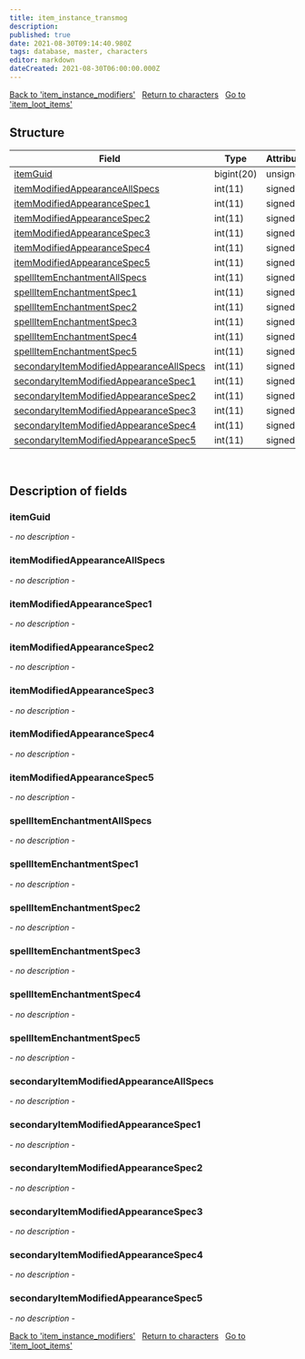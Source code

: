 ```yaml
---
title: item_instance_transmog
description: 
published: true
date: 2021-08-30T09:14:40.980Z
tags: database, master, characters
editor: markdown
dateCreated: 2021-08-30T06:00:00.000Z
---
```


<a href="https://dev.trinitycore.info/en/database/master/characters/item_instance_modifiers" class="mt-5 v-btn v-btn--depressed v-btn--flat v-btn--outlined theme--light v-size--default darkblue--text text--lighten-3"><span class="v-btn__content"><i aria-hidden="true" class="v-icon notranslate v-icon--left mdi mdi-arrow-left theme--light"></i><span>Back to 'item_instance_modifiers'</span></span></a>&nbsp;&nbsp;&nbsp;<a href="https://dev.trinitycore.info/en/database/master/characters/home" class="mt-5 v-btn v-btn--depressed v-btn--flat v-btn--outlined theme--light v-size--default darkblue--text text--lighten-3"><span class="v-btn__content"><i aria-hidden="true" class="v-icon notranslate v-icon--left mdi mdi-home-outline theme--light"></i><span>Return to characters</span></span></a>&nbsp;&nbsp;&nbsp;<a href="https://dev.trinitycore.info/en/database/master/characters/item_loot_items" class="mt-5 v-btn v-btn--depressed v-btn--flat v-btn--outlined theme--light v-size--default darkblue--text text--lighten-3"><span class="v-btn__content"><span>Go to 'item_loot_items'</span><i aria-hidden="true" class="v-icon notranslate v-icon--right mdi mdi-arrow-right theme--light"></i></span></a>

## Structure

| Field | Type | Attributes | Key | Null | Default | Extra | Comment |
| --- | --- | --- | :---: | :---: | --- | --- | --- |
| [itemGuid](#itemGuid) | bigint(20) | unsigned | PRI | NO |  |  |  |
| [itemModifiedAppearanceAllSpecs](#itemModifiedAppearanceAllSpecs) | int(11) | signed |  | NO | 0 |  |  |
| [itemModifiedAppearanceSpec1](#itemModifiedAppearanceSpec1) | int(11) | signed |  | NO | 0 |  |  |
| [itemModifiedAppearanceSpec2](#itemModifiedAppearanceSpec2) | int(11) | signed |  | NO | 0 |  |  |
| [itemModifiedAppearanceSpec3](#itemModifiedAppearanceSpec3) | int(11) | signed |  | NO | 0 |  |  |
| [itemModifiedAppearanceSpec4](#itemModifiedAppearanceSpec4) | int(11) | signed |  | NO | 0 |  |  |
| [itemModifiedAppearanceSpec5](#itemModifiedAppearanceSpec5) | int(11) | signed |  | NO | 0 |  |  |
| [spellItemEnchantmentAllSpecs](#spellItemEnchantmentAllSpecs) | int(11) | signed |  | NO | 0 |  |  |
| [spellItemEnchantmentSpec1](#spellItemEnchantmentSpec1) | int(11) | signed |  | NO | 0 |  |  |
| [spellItemEnchantmentSpec2](#spellItemEnchantmentSpec2) | int(11) | signed |  | NO | 0 |  |  |
| [spellItemEnchantmentSpec3](#spellItemEnchantmentSpec3) | int(11) | signed |  | NO | 0 |  |  |
| [spellItemEnchantmentSpec4](#spellItemEnchantmentSpec4) | int(11) | signed |  | NO | 0 |  |  |
| [spellItemEnchantmentSpec5](#spellItemEnchantmentSpec5) | int(11) | signed |  | NO | 0 |  |  |
| [secondaryItemModifiedAppearanceAllSpecs](#secondaryItemModifiedAppearanceAllSpecs) | int(11) | signed |  | NO | 0 |  |  |
| [secondaryItemModifiedAppearanceSpec1](#secondaryItemModifiedAppearanceSpec1) | int(11) | signed |  | NO | 0 |  |  |
| [secondaryItemModifiedAppearanceSpec2](#secondaryItemModifiedAppearanceSpec2) | int(11) | signed |  | NO | 0 |  |  |
| [secondaryItemModifiedAppearanceSpec3](#secondaryItemModifiedAppearanceSpec3) | int(11) | signed |  | NO | 0 |  |  |
| [secondaryItemModifiedAppearanceSpec4](#secondaryItemModifiedAppearanceSpec4) | int(11) | signed |  | NO | 0 |  |  |
| [secondaryItemModifiedAppearanceSpec5](#secondaryItemModifiedAppearanceSpec5) | int(11) | signed |  | NO | 0 |  |  |
&nbsp;
## Description of fields

### itemGuid
*- no description -*
&nbsp;

### itemModifiedAppearanceAllSpecs
*- no description -*
&nbsp;

### itemModifiedAppearanceSpec1
*- no description -*
&nbsp;

### itemModifiedAppearanceSpec2
*- no description -*
&nbsp;

### itemModifiedAppearanceSpec3
*- no description -*
&nbsp;

### itemModifiedAppearanceSpec4
*- no description -*
&nbsp;

### itemModifiedAppearanceSpec5
*- no description -*
&nbsp;

### spellItemEnchantmentAllSpecs
*- no description -*
&nbsp;

### spellItemEnchantmentSpec1
*- no description -*
&nbsp;

### spellItemEnchantmentSpec2
*- no description -*
&nbsp;

### spellItemEnchantmentSpec3
*- no description -*
&nbsp;

### spellItemEnchantmentSpec4
*- no description -*
&nbsp;

### spellItemEnchantmentSpec5
*- no description -*
&nbsp;

### secondaryItemModifiedAppearanceAllSpecs
*- no description -*
&nbsp;

### secondaryItemModifiedAppearanceSpec1
*- no description -*
&nbsp;

### secondaryItemModifiedAppearanceSpec2
*- no description -*
&nbsp;

### secondaryItemModifiedAppearanceSpec3
*- no description -*
&nbsp;

### secondaryItemModifiedAppearanceSpec4
*- no description -*
&nbsp;

### secondaryItemModifiedAppearanceSpec5
*- no description -*
&nbsp;

<a href="https://dev.trinitycore.info/en/database/master/characters/item_instance_modifiers" class="mt-5 v-btn v-btn--depressed v-btn--flat v-btn--outlined theme--light v-size--default darkblue--text text--lighten-3"><span class="v-btn__content"><i aria-hidden="true" class="v-icon notranslate v-icon--left mdi mdi-arrow-left theme--light"></i><span>Back to 'item_instance_modifiers'</span></span></a>&nbsp;&nbsp;&nbsp;<a href="https://dev.trinitycore.info/en/database/master/characters/home" class="mt-5 v-btn v-btn--depressed v-btn--flat v-btn--outlined theme--light v-size--default darkblue--text text--lighten-3"><span class="v-btn__content"><i aria-hidden="true" class="v-icon notranslate v-icon--left mdi mdi-home-outline theme--light"></i><span>Return to characters</span></span></a>&nbsp;&nbsp;&nbsp;<a href="https://dev.trinitycore.info/en/database/master/characters/item_loot_items" class="mt-5 v-btn v-btn--depressed v-btn--flat v-btn--outlined theme--light v-size--default darkblue--text text--lighten-3"><span class="v-btn__content"><span>Go to 'item_loot_items'</span><i aria-hidden="true" class="v-icon notranslate v-icon--right mdi mdi-arrow-right theme--light"></i></span></a>

